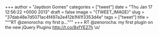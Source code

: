 
+++
author = "Jaydson Gomes"
categories = ["tweet"]
date = "Thu Jan 17 12:56:22 +0000 2013"
draft = false
image = "{TWEET_IMAGE}"
slug = "37dab48e7d5071ac4f497a2e412b1f41f3353d4e"
tags = ["tweet"]
title = """RT @zenorocha: my first p..."""
+++
RT @zenorocha: my first plugin on the new jQuery Plugins http://t.co/8xfYE27h \o/
